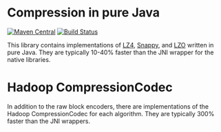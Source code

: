 # Compression in pure Java
[![Maven Central](https://img.shields.io/maven-central/v/io.airlift/aircompressor.svg?label=Maven%20Central)](https://search.maven.org/#search%7Cga%7C1%7Cg%3A%22io.airlift%22%20AND%20a%3A%22aircompressor%22)
[![Build Status](https://travis-ci.org/airlift/aircompressor.svg?branch=master)](https://travis-ci.org/airlift/aircompressor)

This library contains implementations of [LZ4](https://github.com/Cyan4973/lz4),
[Snappy](http://code.google.com/p/snappy/), and
[LZO](http://www.oberhumer.com/opensource/lzo/) written in pure Java. They are 
typically 10-40% faster than the JNI wrapper for the native libraries.

# Hadoop CompressionCodec

In addition to the raw block encoders, there are implementations of the
Hadoop CompressionCodec for each algorithm. They are
typically 300% faster than the JNI wrappers.
